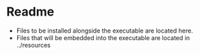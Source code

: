 # Readme

- Files to be installed alongside the executable are located here.
- Files that will be embedded into the executable are located in ../resources